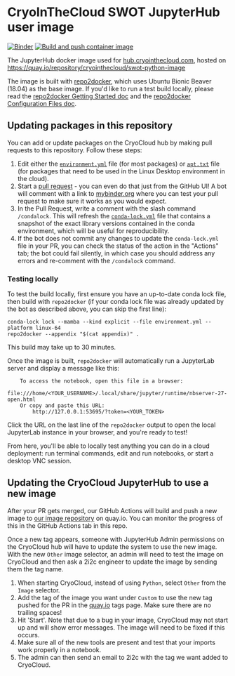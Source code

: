 # CryoInTheCloud SWOT JupyterHub user image

[![Binder](https://mybinder.org/badge_logo.svg)](https://mybinder.org/v2/gh/CryoInTheCloud/swot-python-image/HEAD)
[![Build and push container image](https://github.com/CryoInTheCloud/swot-python-image/actions/workflows/build.yaml/badge.svg)](https://github.com/CryoInTheCloud/swot-python-image/actions/workflows/build.yaml)

The JupyterHub docker image used for [hub.cryointhecloud.com](https://cryointhecloud.com),
hosted on https://quay.io/repository/cryointhecloud/swot-python-image

The image is built with [repo2docker](https://repo2docker.readthedocs.io), which uses
Ubuntu Bionic Beaver (18.04) as the base image. If you'd like to run a test build
locally, please read the [repo2docker Getting Started
doc](https://repo2docker.readthedocs.io/en/latest/getting-started/index.html) and the
[repo2docker Configuration Files
doc](https://repo2docker.readthedocs.io/en/latest/config_files.html#config-files).

## Updating packages in this repository

You can add or update packages on the CryoCloud hub by making pull requests to this
repository. Follow these steps:

1. Edit either the [`environment.yml`](https://github.com/CryoInTheCloud/swot-python-image/edit/main/environment.yml)
   file (for most packages) or [`apt.txt`](https://github.com/CryoInTheCloud/swot-python-image/edit/main/apt.txt)
   file (for packages that need to be used in the Linux Desktop environment in the cloud).
2. Start a [pull request](https://github.com/CryoInTheCloud/swot-python-image/pulls) -
   you can even do that just from the GitHub UI! A bot will comment with a link to
   [mybinder.org](https://mybinder.org) where you can test your pull request to make sure it works
   as you would expect.
3. In the Pull Request, write a comment with the slash command `/condalock`.
   This will refresh the [`conda-lock.yml`](https://conda-incubator.github.io/conda-lock/output/#unified-lockfile)
   file that contains a snapshot of the exact library versions contained in the
   conda environment, which will be useful for reproducibility.
4. If the bot does not commit any changes to update the `conda-lock.yml` file in your PR, you can check the
   status of the action in the "Actions" tab; the bot could fail silently, in which case you should address
   any errors and re-comment with the `/condalock` command.

### Testing locally

To test the build locally, first ensure you have an up-to-date conda lock file, then
build with `repo2docker` (if your conda lock file was already updated by the bot as
described above, you can skip the first line):

```
conda-lock lock --mamba --kind explicit --file environment.yml --platform linux-64
repo2docker --appendix "$(cat appendix)" .
```

This build may take up to 30 minutes.

Once the image is built, `repo2docker` will automatically run a JupyterLab
server and display a message like this:

```
    To access the notebook, open this file in a browser:
        file:///home/<YOUR_USERNAME>/.local/share/jupyter/runtime/nbserver-27-open.html
    Or copy and paste this URL:
        http://127.0.0.1:53695/?token=<YOUR_TOKEN>
```

Click the URL on the last line of the `repo2docker` output to open the local JupyterLab
instance in your browser, and you're ready to test!

From here, you'll be able to locally test anything you can do in a cloud deployment:
run terminal commands, edit and run notebooks, or start a desktop VNC session.

## Updating the CryoCloud JupyterHub to use a new image

After your PR gets merged, our GitHub Actions will build and push a new image to 
[our image repository](https://quay.io/repository/cryointhecloud/swot-python-image?tab=tags) on quay.io. You
can monitor the progress of this in the GitHub Actions tab in this repo.

Once a new tag appears, someone with JupyterHub Admin permissions on the CryoCloud hub will have to
update the system to use the new image. With the new `Other` image selector, an admin will need to test 
the image on CryoCloud and then ask a 2i2c engineer to update the image by sending them the tag name.

1. When starting CryoCloud, instead of using `Python`, select `Other` from the `Image` selector.
2. Add the tag of the image you want under `Custom` to use the new tag pushed for the PR in the
   [quay.io](https://quay.io/repository/cryointhecloud/cryo-swot-python-image?tab=tags) tags page. Make sure there are
   no trailing spaces!
3. Hit 'Start'. Note that due to a bug in your image, CryoCloud may not start up and will show error messages. The image will need to be fixed if this occurs.
4. Make sure all of the new tools are present and test that your imports work properly in a notebook.
5. The admin can then send an email to 2i2c with the tag we want added to CryoCloud.
